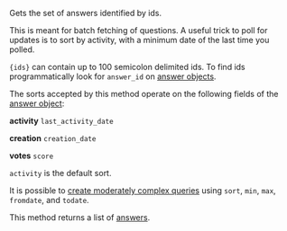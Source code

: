 
Gets the set of answers identified by ids.

This is meant for batch fetching of questions. A useful trick to poll for updates is to sort by activity, with a minimum
date of the last time you polled.

`{ids}` can contain up to 100 semicolon delimited ids. To find ids programmatically look for `answer_id` on
[answer objects](#model-Answer).

The sorts accepted by this method operate on the following fields of the [answer object](#model-Answer):

**activity**
`last_activity_date`

**creation**
`creation_date`

**votes**
`score`

`activity` is the default sort.

It is possible to [create moderately complex queries](#complex-queries) using `sort`, `min`, `max`, `fromdate`, and
`todate`.

This method returns a list of [answers](#model-Answer).

